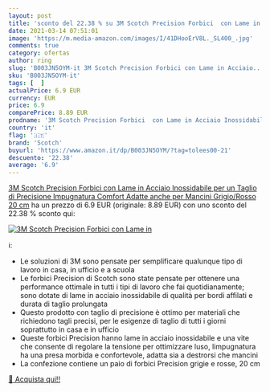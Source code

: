 ```yaml
---
layout: post
title: 'sconto del 22.38 % su 3M Scotch Precision Forbici  con Lame in  '
date: 2021-03-14 07:51:01
image: 'https://m.media-amazon.com/images/I/41DHooErV8L._SL400_.jpg'
comments: true
category: ofertas
author: ring
slug: 'B003JN5OYM-it 3M Scotch Precision Forbici con Lame in Acciaio...'
sku: 'B003JN5OYM-it'
tags: [  ]
actualPrice: 6.9 EUR
currency: EUR
price: 6.9
comparePrice: 8.89 EUR
prodname: '3M Scotch Precision Forbici  con Lame in Acciaio Inossidabile per un Taglio di Precisione  Impugnatura Comfort  Adatte anche per Mancini  Grigio/Rosso  20 cm'
country: 'it'
flag: '🇮🇹'
brand: 'Scotch'
buyurl: 'https://www.amazon.it/dp/B003JN5OYM/?tag=tolees00-21'
descuento: '22.38'
average: '6.9'
---
```


[3M Scotch Precision Forbici  con Lame in Acciaio Inossidabile per un Taglio di Precisione  Impugnatura Comfort  Adatte anche per Mancini  Grigio/Rosso  20 cm](https://www.amazon.it/dp/B003JN5OYM/?tag=tolees00-21) ha un prezzo di 6.9 EUR (originale: 8.89 EUR) con uno sconto del 22.38 % sconto qui:

[![3M Scotch Precision Forbici  con Lame in](https://m.media-amazon.com/images/I/41DHooErV8L._SL400_.jpg)](https://www.amazon.it/dp/B003JN5OYM/?tag=tolees00-21)

ℹ️:

- Le soluzioni di 3M sono pensate per semplificare qualunque tipo di lavoro in casa, in ufficio e a scuola
- Le forbici Precision di Scotch sono state pensate per ottenere una performance ottimale in tutti i tipi di lavoro che fai quotidianamente; sono dotate di lame in acciaio inossidabile di qualità per bordi affilati e durata di taglio prolungata
- Questo prodotto con taglio di precisione è ottimo per materiali che richiedono tagli precisi, per le esigenze di taglio di tutti i giorni soprattutto in casa e in ufficio
- Queste forbici Precision hanno lame in acciaio inossidabile e una vite che consente di regolare la tensione per ottimizzare luso, limpugnatura ha una presa morbida e confortevole, adatta sia a destrorsi che mancini
- La confezione contiene un paio di forbici Precision grigie e rosse, 20 cm

[🛒 Acquista qui!!](https://www.amazon.it/dp/B003JN5OYM/?tag=tolees00-21)
